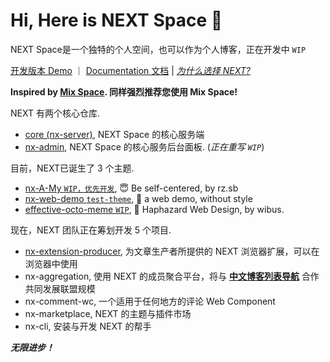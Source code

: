 # Hi, Here is NEXT Space 👋

NEXT Space是一个独特的个人空间，也可以作为个人博客，正在开发中 `WIP`

[开发版本 Demo](https://iucky.cn/) ｜ [Documentation 文档](https://nx-docs.iucky.cn/) | *[为什么选择 NEXT?](https://nx-docs.iucky.cn/guide/)*

**Inspired by [Mix Space](https://github.com/mx-space/). 同样强烈推荐您使用 Mix Space!**

NEXT 有两个核心仓库.

- [core (nx-server)](https://github.com/nx-space/nx-server), NEXT Space 的核心服务端
- [nx-admin](https://github.com/nx-space/nx-admin), NEXT Space 的核心服务后台面板. (*正在重写 `WIP`*)

目前，NEXT已诞生了 3 个主题.

- [nx-A-My `WIP，优先开发`](https://github.com/nx-space/nx-A-My), 😇 Be self-centered, by rz.sb
- [nx-web-demo `test-theme`](https://github.com/nx-space/nx-web-demo), 🤯 a web demo, without style
- [effective-octo-meme `WIP`](https://github.com/nx-space/effective-octo-meme), 🥸 Haphazard Web Design, by wibus.

现在，NEXT 团队正在筹划开发 5 个项目.

- [nx-extension-producer](https://github.com/nx-space/nx-extension-producer), 为文章生产者所提供的 NEXT 浏览器扩展，可以在浏览器中使用
- nx-aggregation, 使用 NEXT 的成员聚合平台，将与 **[中文博客列表导航](https://github.com/zh-blogs)** 合作共同发展联盟规模
- nx-comment-wc, 一个适用于任何地方的评论 Web Component
- nx-marketplace, NEXT 的主题与插件市场
- nx-cli, 安装与开发 NEXT 的帮手

**_无限进步！_**
